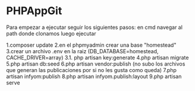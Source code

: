 # PHPAppGit


Para empezar a ejecutar seguir los siguientes pasos: en cmd navegar al path donde clonamos luego ejecutar

1.composer update 2.en el phpmyadmin crear una base "homestead" 3.crear un archivo .env en la raiz (DB_DATABASE=homestead, CACHE_DRIVER=array) 3.1. php artisan key:generate 4.php artisan migrate 5.php artisan db:seed 6.php artisan vendor:publish (no subo los archivos que generan las publicaciones por si no les gusta como queda) 7.php artisan infyom:publish 8.php artisan infyom.publish:layout 9.php artisan serve